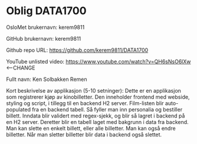 Oblig DATA1700
=======
OsloMet brukernavn: kerem9811

GitHub brukernavn: kerem9811

Github repo URL: https://github.com/kerem9811/DATA1700

YouTube unlisted video: https://www.youtube.com/watch?v=QH6sNsO6lXw <--CHANGE

Fullt navn: Ken Solbakken Remen

Kort beskrivelse av applikasjon (5-10 setninger):
Dette er en applikasjon som registrerer kjøp av kinobilletter. 
Den inneholder frontend med webside, styling og script, i tillegg til en backend H2 server. 
Film-listen blir auto-populated fra en backend tabell. 
Så fyller man inn personalia og bestiller billett. 
Inndata blir validert med regex-sjekk, og blir så lagret i backend på en H2 server. 
Deretter blir en tabell laget med bakgrunn i data fra backend.
Man kan slette en enkelt billett, eller alle billetter.
Man kan også endre billetter.
Når man sletter billetter blir data i backend også slettet.

